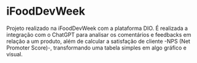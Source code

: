 # iFoodDevWeek

Projeto realizado na iFoodDevWeek com a plataforma DIO. 
É realizada a integração com o ChatGPT para analisar os comentários e feedbacks em relação a um produto, além de calcular a satisfação de cliente -NPS (Net Promoter Score)-, transformando uma tabela simples em algo gráfico e visual. 
